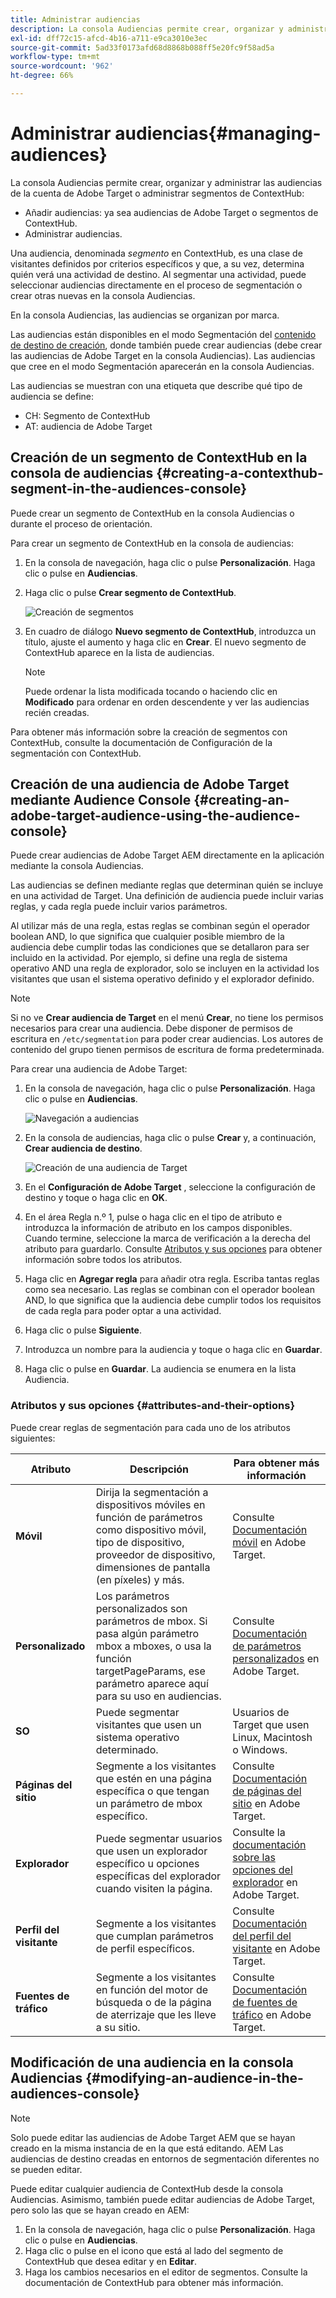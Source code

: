 ```yaml
---
title: Administrar audiencias
description: La consola Audiencias permite crear, organizar y administrar las audiencias de la cuenta de Adobe Target o administrar segmentos de ContextHub
exl-id: dff72c15-afcd-4b16-a711-e9ca3010e3ec
source-git-commit: 5ad33f0173afd68d8868b088ff5e20fc9f58ad5a
workflow-type: tm+mt
source-wordcount: '962'
ht-degree: 66%

---
```


# Administrar audiencias{#managing-audiences}

La consola Audiencias permite crear, organizar y administrar las audiencias de la cuenta de Adobe Target o administrar segmentos de ContextHub:

* Añadir audiencias: ya sea audiencias de Adobe Target o segmentos de ContextHub.
* Administrar audiencias.

Una audiencia, denominada *segmento* en ContextHub, es una clase de visitantes definidos por criterios específicos y que, a su vez, determina quién verá una actividad de destino. Al segmentar una actividad, puede seleccionar audiencias directamente en el proceso de segmentación o crear otras nuevas en la consola Audiencias.

En la consola Audiencias, las audiencias se organizan por marca.

Las audiencias están disponibles en el modo Segmentación del [contenido de destino de creación](/help/sites-cloud/authoring/personalization/targeted-content.md), donde también puede crear audiencias (debe crear las audiencias de Adobe Target en la consola Audiencias). Las audiencias que cree en el modo Segmentación aparecerán en la consola Audiencias.

Las audiencias se muestran con una etiqueta que describe qué tipo de audiencia se define:

* CH: Segmento de ContextHub
* AT: audiencia de Adobe Target

## Creación de un segmento de ContextHub en la consola de audiencias {#creating-a-contexthub-segment-in-the-audiences-console}

Puede crear un segmento de ContextHub en la consola Audiencias o durante el proceso de orientación.

Para crear un segmento de ContextHub en la consola de audiencias:

1. En la consola de navegación, haga clic o pulse **Personalización**. Haga clic o pulse en **Audiencias**.
1. Haga clic o pulse **Crear segmento de ContextHub**.

   ![Creación de segmentos](/help/sites-cloud/authoring/assets/audiences-create-segment.png)

1. En cuadro de diálogo **Nuevo segmento de ContextHub**, introduzca un título, ajuste el aumento y haga clic en **Crear**. El nuevo segmento de ContextHub aparece en la lista de audiencias.

   >[!NOTE]
   >
   >Puede ordenar la lista modificada tocando o haciendo clic en **Modificado** para ordenar en orden descendente y ver las audiencias recién creadas.

Para obtener más información sobre la creación de segmentos con ContextHub, consulte la documentación de Configuración de la segmentación con ContextHub. <!--For further detail about creating segments using ContextHub, see [Configuring Segmentation with ContextHub](/help/sites-administering/segmentation.md).-->

## Creación de una audiencia de Adobe Target mediante Audience Console {#creating-an-adobe-target-audience-using-the-audience-console}

Puede crear audiencias de Adobe Target AEM directamente en la aplicación mediante la consola Audiencias.

Las audiencias se definen mediante reglas que determinan quién se incluye en una actividad de Target. Una definición de audiencia puede incluir varias reglas, y cada regla puede incluir varios parámetros.

Al utilizar más de una regla, estas reglas se combinan según el operador boolean AND, lo que significa que cualquier posible miembro de la audiencia debe cumplir todas las condiciones que se detallaron para ser incluido en la actividad. Por ejemplo, si define una regla de sistema operativo AND una regla de explorador, solo se incluyen en la actividad los visitantes que usan el sistema operativo definido y el explorador definido.

>[!NOTE]
>
>Si no ve **Crear audiencia de Target** en el menú **Crear**, no tiene los permisos necesarios para crear una audiencia. Debe disponer de permisos de escritura en `/etc/segmentation` para poder crear audiencias. Los autores de contenido del grupo tienen permisos de escritura de forma predeterminada.

Para crear una audiencia de Adobe Target:

1. En la consola de navegación, haga clic o pulse **Personalización**. Haga clic o pulse en **Audiencias**.

   ![Navegación a audiencias](/help/sites-cloud/authoring/assets/audiences-navigation.png)

1. En la consola de audiencias, haga clic o pulse **Crear** y, a continuación, **Crear audiencia de destino**.

   ![Creación de una audiencia de Target](/help/sites-cloud/authoring/assets/audiences-create-target.png)

1. En el **Configuración de Adobe Target** , seleccione la configuración de destino y toque o haga clic en **OK**.
1. En el área Regla n.º 1, pulse o haga clic en el tipo de atributo e introduzca la información de atributo en los campos disponibles. Cuando termine, seleccione la marca de verificación a la derecha del atributo para guardarlo. Consulte [Atributos y sus opciones](#attributes-and-their-options) para obtener información sobre todos los atributos.
1. Haga clic en **Agregar regla** para añadir otra regla. Escriba tantas reglas como sea necesario. Las reglas se combinan con el operador boolean AND, lo que significa que la audiencia debe cumplir todos los requisitos de cada regla para poder optar a una actividad.
1. Haga clic o pulse **Siguiente**.
1. Introduzca un nombre para la audiencia y toque o haga clic en **Guardar**.
1. Haga clic o pulse en **Guardar**. La audiencia se enumera en la lista Audiencia.

### Atributos y sus opciones {#attributes-and-their-options}

Puede crear reglas de segmentación para cada uno de los atributos siguientes:

| **Atributo** | **Descripción** | **Para obtener más información** |
|---|---|---|
| **Móvil** | Dirija la segmentación a dispositivos móviles en función de parámetros como dispositivo móvil, tipo de dispositivo, proveedor de dispositivo, dimensiones de pantalla (en píxeles) y más. | Consulte [Documentación móvil](https://experienceleague.adobe.com/docs/target/using/audiences/create-audiences/categories-audiences/mobile.html?lang=es) en Adobe Target. |
| **Personalizado** | Los parámetros personalizados son parámetros de mbox. Si pasa algún parámetro mbox a mboxes, o usa la función targetPageParams, ese parámetro aparece aquí para su uso en audiencias. | Consulte [Documentación de parámetros personalizados](https://experienceleague.adobe.com/docs/target/using/audiences/create-audiences/categories-audiences/custom-parameters.html?lang=es) en Adobe Target. |
| **SO** | Puede segmentar visitantes que usen un sistema operativo determinado. | Usuarios de Target que usen Linux, Macintosh o Windows. |
| **Páginas del sitio** | Segmente a los visitantes que estén en una página específica o que tengan un parámetro de mbox específico. | Consulte [Documentación de páginas del sitio](https://experienceleague.adobe.com/docs/target/using/audiences/create-audiences/categories-audiences/site-pages.html?lang=es) en Adobe Target. |
| **Explorador** | Puede segmentar usuarios que usen un explorador específico u opciones específicas del explorador cuando visiten la página. | Consulte la [documentación sobre las opciones del explorador](https://experienceleague.adobe.com/docs/target/using/audiences/create-audiences/categories-audiences/browser.html?lang=es) en Adobe Target. |
| **Perfil del visitante** | Segmente a los visitantes que cumplan parámetros de perfil específicos. | Consulte [Documentación del perfil del visitante](https://experienceleague.adobe.com/docs/target/using/audiences/visitor-profiles/visitor-profile.html?lang=es) en Adobe Target. |
| **Fuentes de tráfico** | Segmente a los visitantes en función del motor de búsqueda o de la página de aterrizaje que les lleve a su sitio. | Consulte [Documentación de fuentes de tráfico](https://experienceleague.adobe.com/docs/target/using/audiences/create-audiences/categories-audiences/traffic-sources.html?lang=es) en Adobe Target. |

## Modificación de una audiencia en la consola Audiencias {#modifying-an-audience-in-the-audiences-console}

>[!NOTE]
>
>Solo puede editar las audiencias de Adobe Target AEM que se hayan creado en la misma instancia de en la que está editando. AEM Las audiencias de destino creadas en entornos de segmentación diferentes no se pueden editar.

Puede editar cualquier audiencia de ContextHub desde la consola Audiencias. Asimismo, también puede editar audiencias de Adobe Target, pero solo las que se hayan creado en AEM:

1. En la consola de navegación, haga clic o pulse **Personalización**. Haga clic o pulse en **Audiencias**.
1. Haga clic o pulse en el icono que está al lado del segmento de ContextHub que desea editar y en **Editar**.
1. Haga los cambios necesarios en el editor de segmentos. Consulte la documentación de ContextHub para obtener más información. <!--See the [ContextHub](/help/sites-administering/contexthub-config.md) documentation for more information.-->
